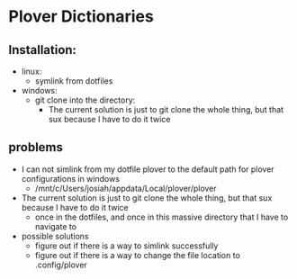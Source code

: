# Plover Dictionaries

## Installation:

- linux:
	- symlink from dotfiles
- windows:
	- git clone into the directory:
		- The current solution is just to git clone the whole thing, but that sux because I have to do it twice 

## problems

- I can not simlink from my dotfile plover to the default path for plover configurations in windows
	- /mnt/c/Users/josiah/appdata/Local/plover/plover
- The current solution is just to git clone the whole thing, but that sux because I have to do it twice 
	- once in the dotfiles, and once in this massive directory that I have to navigate to
- possible solutions
	- figure out if there is a way to simlink successfully
	- figure out if there is a way to change the file location to .config/plover
